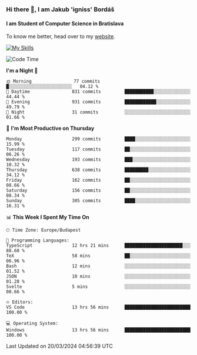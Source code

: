 ### Hi there 👋, I am Jakub 'igniss' Bordáš

#### I am Student of Computer Science in Bratislava
To know me better, head over to my [website](https://bordas.sk).

[![My Skills](https://skillicons.dev/icons?i=js,html,css,figma,svelte,java,kotlin,python,postgresql,typescript,nest,nodejs)](https://bordas.sk)


<!--START_SECTION:waka-->
![Code Time](http://img.shields.io/badge/Code%20Time-1%2C439%20hrs%2024%20mins-blue)

**I'm a Night 🦉** 

```text
🌞 Morning                77 commits          █░░░░░░░░░░░░░░░░░░░░░░░░   04.12 % 
🌆 Daytime                831 commits         ███████████░░░░░░░░░░░░░░   44.44 % 
🌃 Evening                931 commits         ████████████░░░░░░░░░░░░░   49.79 % 
🌙 Night                  31 commits          ░░░░░░░░░░░░░░░░░░░░░░░░░   01.66 % 
```
📅 **I'm Most Productive on Thursday** 

```text
Monday                   299 commits         ████░░░░░░░░░░░░░░░░░░░░░   15.99 % 
Tuesday                  117 commits         ██░░░░░░░░░░░░░░░░░░░░░░░   06.26 % 
Wednesday                193 commits         ███░░░░░░░░░░░░░░░░░░░░░░   10.32 % 
Thursday                 638 commits         █████████░░░░░░░░░░░░░░░░   34.12 % 
Friday                   162 commits         ██░░░░░░░░░░░░░░░░░░░░░░░   08.66 % 
Saturday                 156 commits         ██░░░░░░░░░░░░░░░░░░░░░░░   08.34 % 
Sunday                   305 commits         ████░░░░░░░░░░░░░░░░░░░░░   16.31 % 
```


📊 **This Week I Spent My Time On** 

```text
🕑︎ Time Zone: Europe/Budapest

💬 Programming Languages: 
TypeScript               12 hrs 21 mins      ██████████████████████░░░   88.60 % 
TeX                      58 mins             ██░░░░░░░░░░░░░░░░░░░░░░░   06.96 % 
Bash                     12 mins             ░░░░░░░░░░░░░░░░░░░░░░░░░   01.52 % 
JSON                     10 mins             ░░░░░░░░░░░░░░░░░░░░░░░░░   01.28 % 
Svelte                   5 mins              ░░░░░░░░░░░░░░░░░░░░░░░░░   00.66 % 

🔥 Editors: 
VS Code                  13 hrs 56 mins      █████████████████████████   100.00 % 

💻 Operating System: 
Windows                  13 hrs 56 mins      █████████████████████████   100.00 % 
```


 Last Updated on 20/03/2024 04:56:39 UTC
<!--END_SECTION:waka-->
